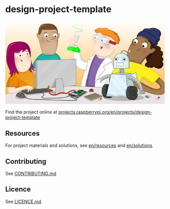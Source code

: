 # design-project-template

![design-project-template](banner.png)

Find the project online at [projects.raspberrypi.org/en/projects/design-project-template](https://projects.raspberrypi.org/en/projects/design-project-template)

## Resources
For project materials and solutions, see [en/resources](https://github.com/raspberrypilearning/design-project-template/tree/master/en/resources) and [en/solutions](https://github.com/raspberrypilearning/design-project-template/tree/master/en/solutions).

## Contributing
See [CONTRIBUTING.md](CONTRIBUTING.md)

## Licence
 See [LICENCE.md](LICENCE.md)